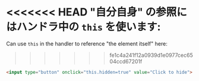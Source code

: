 <<<<<<< HEAD
"自分自身" の参照にはハンドラ中の `this` を使います:
=======
Can use `this` in the handler to reference "the element itself" here:
>>>>>>> fe1c4a241f12a0939d1e0977cec6504ccd67201f

```html run height=50
<input type="button" onclick="this.hidden=true" value="Click to hide">
```
